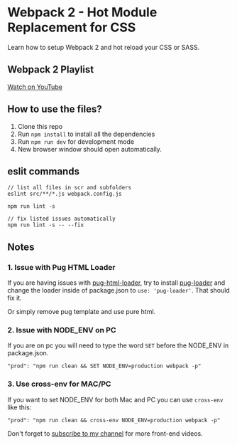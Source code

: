 # Webpack 2 - Hot Module Replacement for CSS

Learn how to setup Webpack 2 and hot reload your CSS or SASS.

## Webpack 2 Playlist

[Watch on YouTube](https://www.youtube.com/watch?v=JdGnYNtuEtE&list=PLkEZWD8wbltnRp6nRR8kv97RbpcUdNawY)

## How to use the files?

1. Clone this repo
2. Run `npm install` to install all the dependencies
3. Run `npm run dev` for development mode
4. New browser window should open automatically.

## eslit commands

    // list all files in scr and subfolders
    eslint src/**/*.js webpack.config.js

    npm run lint -s

    // fix listed issues automatically
    npm run lint -s -- --fix

## Notes

### 1. Issue with Pug HTML Loader
If you are having issues with [pug-html-loader](https://www.npmjs.com/package/pug-html-loader), try to install [pug-loader](https://github.com/pugjs/pug-loader) and change the loader inside of package.json to `use: 'pug-loader'`. That should fix it.

Or simply remove pug template and use pure html.

### 2. Issue with NODE_ENV on PC
If you are on pc you will need to type the word `SET` before the NODE_ENV in package.json.

`"prod": "npm run clean && SET NODE_ENV=production webpack -p"`

### 3. Use cross-env for MAC/PC
If you want to set NODE_ENV for both Mac and PC you can use `cross-env` like this:

`"prod": "npm run clean && cross-env NODE_ENV=production webpack -p"`

Don't forget to [subscribe to my channel](https://www.youtube.com/channel/UC7O6CntQoAI-wYyJxYiqNUg?sub_confirmation=1) for more front-end videos.
